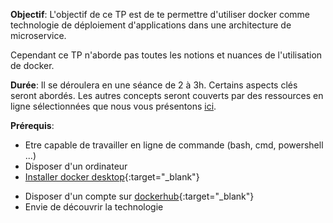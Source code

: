 **Objectif**: L'objectif de ce TP est de te permettre d'utiliser docker comme technologie de déploiement d'applications dans une architecture de microservice.

Cependant ce TP n'aborde pas toutes les notions et nuances de l'utilisation de docker.

**Durée**: Il se déroulera en une séance de 2 à 3h. Certains aspects clés seront abordés. Les autres concepts seront couverts par des ressources en ligne sélectionnées que nous vous présentons [ici](../../frameworks/docker/index.md#autres-ressources).

**Prérequis**:

- Etre capable de travailler en ligne de commande (bash, cmd, powershell ...)
- Disposer d'un ordinateur
- [Installer docker desktop](https://www.docker.com/get-started/){:target="_blank"}
<!--
- [Installer docker compose](https://docs.docker.com/compose/install/){:target="_blank"}
-->
- Disposer d'un compte sur [dockerhub](https://hub.docker.com/){:target="_blank"}
- Envie de découvrir la technologie